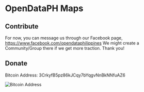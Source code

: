 # OpenDataPH Maps

## Contribute

For now, you can message us through our Facebook page, https://www.facebook.com/opendataphilippines We might create a Community/Group there if we get more traction. Thank you!

## Donate

Bitcoin Address: 3CrkyfB5pz86kJCqy7bYqgvNnBkNNfuAZ6

![Bitcoin Address](https://chart.apis.google.com/chart?cht=qr&chs=300x300&chl=3CrkyfB5pz86kJCqy7bYqgvNnBkNNfuAZ6)
